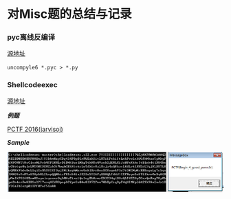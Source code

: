 # 对Misc题的总结与记录 #


### pyc离线反编译 ###

[源地址](https://github.com/rocky/python-uncompyle6/)

`uncompyle6 *.pyc > *.py`

### Shellcodeexec ###

[源地址](https://github.com/inquisb/shellcodeexec)

***例题***

[PCTF 2016(jarvisoj)](https://dn.jarvisoj.com/challengefiles/shellcode.06f28b9c8f53b0e86572dbc9ed3346bc)

***Sample***

![](https://github.com/AMDyesIntelno/CTF/blob/master/Images/%E6%B7%B1%E5%BA%A6%E6%88%AA%E5%9B%BE_%E9%80%89%E6%8B%A9%E5%8C%BA%E5%9F%9F_20200227115918.png)
